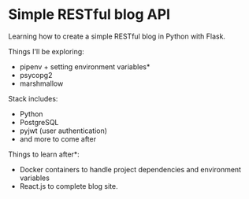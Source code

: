 # Simple RESTful blog API

Learning how to create a simple RESTful blog in Python with Flask.

Things I'll be exploring:
* pipenv + setting environment variables*
* psycopg2
* marshmallow

Stack includes:
* Python
* PostgreSQL
* pyjwt (user authentication)
* and more to come after

Things to learn after*:
* Docker containers to handle project dependencies and environment variables
* React.js to complete blog site.
